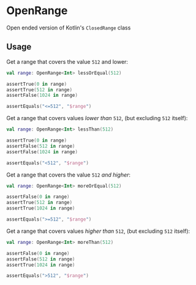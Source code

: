 # OpenRange
Open ended version of Kotlin's `ClosedRange` class

## Usage

Get a range that covers the value `512` and lower:
```kotlin
val range: OpenRange<Int> lessOrEqual(512)

assertTrue(0 in range)
assertTrue(512 in range)
assertFalse(1024 in range)

assertEquals("<=512", "$range")
```

Get a range that covers values _lower than_ `512`, (but excluding `512` itself):
```kotlin
val range: OpenRange<Int> lessThan(512)

assertTrue(0 in range)
assertFalse(512 in range)
assertFalse(1024 in range)

assertEquals("<512", "$range")
```

Get a range that covers the value `512` _and higher_:
```kotlin
val range: OpenRange<Int> moreOrEqual(512)

assertFalse(0 in range)
assertTrue(512 in range)
assertTrue(1024 in range)

assertEquals(">=512", "$range")
```

Get a range that covers values _higher than_ `512`, (but excluding `512` itself):
```kotlin
val range: OpenRange<Int> moreThan(512)

assertFalse(0 in range)
assertFalse(512 in range)
assertTrue(1024 in range)

assertEquals(">512", "$range")
```
